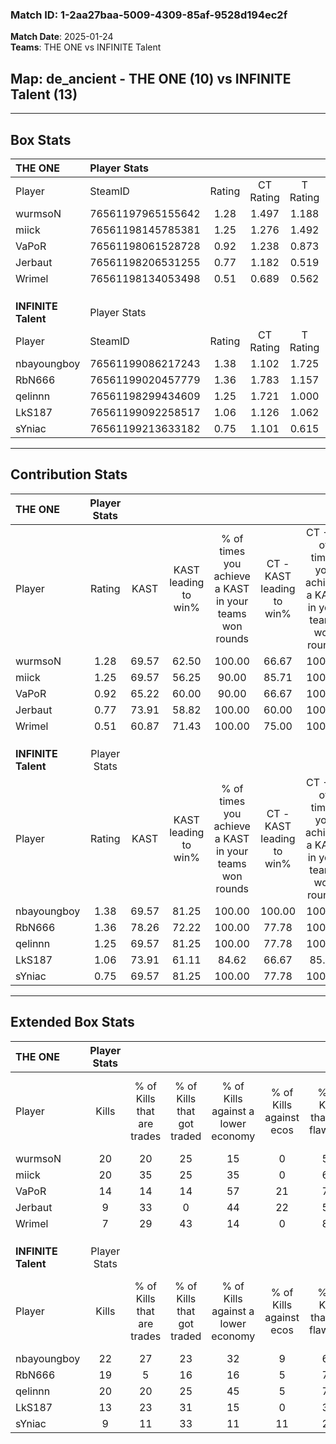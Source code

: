 ### Match ID: 1-2aa27baa-5009-4309-85af-9528d194ec2f  
**Match Date**: 2025-01-24  
**Teams**: THE ONE vs INFINITE Talent  

## **Map**: de_ancient - THE ONE (10) vs INFINITE Talent (13)  
---  

## Box Stats  

| **THE ONE**         | Player Stats      |        |           |          |       |      |       |         |        |      |     |
| :- | :- | :-: | :-: | :-: | :-: | :-: | :-: | :-: | :-: | :-: | :-: |
| Player              | SteamID           | Rating | CT Rating | T Rating | KAST  | ADR  | Kills | Assists | Deaths | K/D  | HS% |
| wurmsoN             | 76561197965155642 |  1.28  |   1.497   |  1.188   | 69.57 | 99.0 |  20   |    8    |   17   | 1.18 | 55  |
| miick               | 76561198145785381 |  1.25  |   1.276   |  1.492   | 69.57 | 84.0 |  20   |    2    |   15   | 1.33 | 60  |
| VaPoR               | 76561198061528728 |  0.92  |   1.238   |  0.873   | 65.22 | 71.4 |  14   |    6    |   17   | 0.82 |  7  |
| Jerbaut             | 76561198206531255 |  0.77  |   1.182   |  0.519   | 73.91 | 56.8 |   9   |    5    |   16   | 0.56 | 33  |
| Wrimel              | 76561198134053498 |  0.51  |   0.689   |  0.562   | 60.87 | 50.6 |   7   |    5    |   19   | 0.37 | 57  |
|                     |                   |        |           |          |       |      |       |         |        |      |     |
|                     |                   |        |           |          |       |      |       |         |        |      |     |
|                     |                   |        |           |          |       |      |       |         |        |      |     |
| **INFINITE Talent** | Player Stats      |        |           |          |       |      |       |         |        |      |     |
| Player              | SteamID           | Rating | CT Rating | T Rating | KAST  | ADR  | Kills | Assists | Deaths | K/D  | HS% |
| nbayoungboy         | 76561199086217243 |  1.38  |   1.102   |  1.725   | 69.57 | 93.5 |  22   |    2    |   14   | 1.57 | 63  |
| RbN666              | 76561199020457779 |  1.36  |   1.783   |  1.157   | 78.26 | 94.0 |  19   |    4    |   13   | 1.46 | 63  |
| qelinnn             | 76561198299434609 |  1.25  |   1.721   |  1.000   | 69.57 | 75.6 |  20   |    3    |   14   | 1.43 | 60  |
| LkS187              | 76561199092258517 |  1.06  |   1.126   |  1.062   | 73.91 | 89.2 |  13   |   13    |   16   | 0.81 | 61  |
| sYniac              | 76561199213633182 |  0.75  |   1.101   |  0.615   | 69.57 | 48.4 |   9   |    3    |   14   | 0.64 | 33  |
---  

## Contribution Stats  

| **THE ONE**         | Player Stats |       |                      |                                                        |                           |                                                             |                          |                                                            |
| :- | :-: | :-: | :-: | :-: | :-: | :-: | :-: | :-: |
| Player              |    Rating    | KAST  | KAST leading to win% | % of times you achieve a KAST in your teams won rounds | CT - KAST leading to win% | CT - % of times you achieve a KAST in your teams won rounds | T - KAST leading to win% | T - % of times you achieve a KAST in your teams won rounds |
| wurmsoN             |     1.28     | 69.57 |        62.50         |                         100.00                         |           66.67           |                           100.00                            |          57.14           |                           100.00                           |
| miick               |     1.25     | 69.57 |        56.25         |                         90.00                          |           85.71           |                           100.00                            |          33.33           |                           75.00                            |
| VaPoR               |     0.92     | 65.22 |        60.00         |                         90.00                          |           66.67           |                           100.00                            |          50.00           |                           75.00                            |
| Jerbaut             |     0.77     | 73.91 |        58.82         |                         100.00                         |           60.00           |                           100.00                            |          57.14           |                           100.00                           |
| Wrimel              |     0.51     | 60.87 |        71.43         |                         100.00                         |           75.00           |                           100.00                            |          66.67           |                           100.00                           |
|                     |              |       |                      |                                                        |                           |                                                             |                          |                                                            |
|                     |              |       |                      |                                                        |                           |                                                             |                          |                                                            |
|                     |              |       |                      |                                                        |                           |                                                             |                          |                                                            |
| **INFINITE Talent** | Player Stats |       |                      |                                                        |                           |                                                             |                          |                                                            |
| Player              |    Rating    | KAST  | KAST leading to win% | % of times you achieve a KAST in your teams won rounds | CT - KAST leading to win% | CT - % of times you achieve a KAST in your teams won rounds | T - KAST leading to win% | T - % of times you achieve a KAST in your teams won rounds |
| nbayoungboy         |     1.38     | 69.57 |        81.25         |                         100.00                         |          100.00           |                           100.00                            |          66.67           |                           100.00                           |
| RbN666              |     1.36     | 78.26 |        72.22         |                         100.00                         |           77.78           |                           100.00                            |          66.67           |                           100.00                           |
| qelinnn             |     1.25     | 69.57 |        81.25         |                         100.00                         |           77.78           |                           100.00                            |          85.71           |                           100.00                           |
| LkS187              |     1.06     | 73.91 |        61.11         |                         84.62                          |           66.67           |                            85.71                            |          55.56           |                           83.33                            |
| sYniac              |     0.75     | 69.57 |        81.25         |                         100.00                         |           77.78           |                           100.00                            |          85.71           |                           100.00                           |
---  

## Extended Box Stats  

| **THE ONE**         | Player Stats |                            |                            |                                    |                         |                              |                                 |        |                             |                                     |                          |                               |                            |
| :- | :-: | :-: | :-: | :-: | :-: | :-: | :-: | :-: | :-: | :-: | :-: | :-: | :-: |
| Player              |    Kills     | % of Kills that are trades | % of Kills that got traded | % of Kills against a lower economy | % of Kills against ecos | % of Kills that are flawless | % of Kills that are close duels | Deaths | % of Deaths that get traded | % of Deaths against a lower economy | % of Deaths against ecos | % of Deaths that are flawless | % of Deaths that are close |
| wurmsoN             |      20      |             20             |             25             |                 15                 |            0            |              55              |               10                |   17   |             18              |                 12                  |            0             |              71               |             0              |
| miick               |      20      |             35             |             25             |                 35                 |            0            |              65              |                5                |   15   |             13              |                  7                  |            0             |              40               |             13             |
| VaPoR               |      14      |             14             |             14             |                 57                 |           21            |              71              |                7                |   17   |             35              |                 12                  |            0             |              65               |             0              |
| Jerbaut             |      9       |             33             |             0              |                 44                 |           22            |              56              |               33                |   16   |             25              |                 13                  |            0             |              69               |             6              |
| Wrimel              |      7       |             29             |             43             |                 14                 |            0            |              86              |                0                |   19   |             26              |                 16                  |            5             |              63               |             0              |
|                     |              |                            |                            |                                    |                         |                              |                                 |        |                             |                                     |                          |                               |                            |
|                     |              |                            |                            |                                    |                         |                              |                                 |        |                             |                                     |                          |                               |                            |
|                     |              |                            |                            |                                    |                         |                              |                                 |        |                             |                                     |                          |                               |                            |
| **INFINITE Talent** | Player Stats |                            |                            |                                    |                         |                              |                                 |        |                             |                                     |                          |                               |                            |
| Player              |    Kills     | % of Kills that are trades | % of Kills that got traded | % of Kills against a lower economy | % of Kills against ecos | % of Kills that are flawless | % of Kills that are close duels | Deaths | % of Deaths that get traded | % of Deaths against a lower economy | % of Deaths against ecos | % of Deaths that are flawless | % of Deaths that are close |
| nbayoungboy         |      22      |             27             |             23             |                 32                 |            9            |              64              |                5                |   14   |             14              |                 21                  |            7             |              71               |             7              |
| RbN666              |      19      |             5              |             16             |                 16                 |            5            |              79              |                0                |   13   |             31              |                  8                  |            0             |              54               |             8              |
| qelinnn             |      20      |             20             |             25             |                 45                 |            5            |              75              |               10                |   14   |             29              |                  7                  |            0             |              57               |             7              |
| LkS187              |      13      |             23             |             31             |                 15                 |            0            |              38              |                0                |   16   |              6              |                 25                  |            0             |              56               |             19             |
| sYniac              |      9       |             11             |             33             |                 11                 |           11            |              22              |                0                |   14   |             29              |                 14                  |            0             |              79               |             7              |
